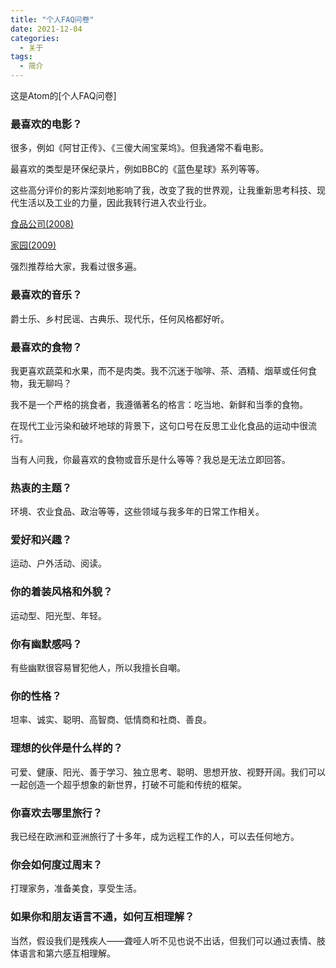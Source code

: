 ```yaml
---
title: "个人FAQ问卷"
date: 2021-12-04
categories:
  - 关于
tags:
  - 简介
---
```


这是Atom的[个人FAQ问卷]


### 最喜欢的电影？

很多，例如《阿甘正传》、《三傻大闹宝莱坞》。但我通常不看电影。

最喜欢的类型是环保纪录片，例如BBC的《蓝色星球》系列等等。

这些高分评价的影片深刻地影响了我，改变了我的世界观，让我重新思考科技、现代生活以及工业的力量，因此我转行进入农业行业。

[食品公司(2008)](https://en.wikipedia.org/wiki/Food,_Inc)

[家园(2009)](https://en.wikipedia.org/wiki/Home_\(2009_film\))

强烈推荐给大家，我看过很多遍。


### 最喜欢的音乐？

爵士乐、乡村民谣、古典乐、现代乐，任何风格都好听。


### 最喜欢的食物？

我更喜欢蔬菜和水果，而不是肉类。我不沉迷于咖啡、茶、酒精、烟草或任何食物，我无聊吗？

我不是一个严格的挑食者，我遵循著名的格言：吃当地、新鲜和当季的食物。

在现代工业污染和破坏地球的背景下，这句口号在反思工业化食品的运动中很流行。

当有人问我，你最喜欢的食物或音乐是什么等等？我总是无法立即回答。


### 热衷的主题？

环境、农业食品、政治等等，这些领域与我多年的日常工作相关。


### 爱好和兴趣？

运动、户外活动、阅读。


### 你的着装风格和外貌？

运动型、阳光型、年轻。


### 你有幽默感吗？

有些幽默很容易冒犯他人，所以我擅长自嘲。


### 你的性格？

坦率、诚实、聪明、高智商、低情商和社商、善良。


### 理想的伙伴是什么样的？

可爱、健康、阳光、善于学习、独立思考、聪明、思想开放、视野开阔。我们可以一起创造一个超乎想象的新世界，打破不可能和传统的框架。


### 你喜欢去哪里旅行？

我已经在欧洲和亚洲旅行了十多年，成为远程工作的人，可以去任何地方。


### 你会如何度过周末？

打理家务，准备美食，享受生活。


### 如果你和朋友语言不通，如何互相理解？

当然，假设我们是残疾人——聋哑人听不见也说不出话，但我们可以通过表情、肢体语言和第六感互相理解。

